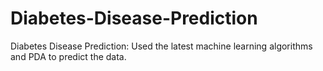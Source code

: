 # Diabetes-Disease-Prediction
Diabetes Disease Prediction: Used the latest machine learning algorithms and PDA to predict the data.
